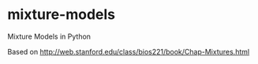 # mixture-models
Mixture Models in Python

Based on http://web.stanford.edu/class/bios221/book/Chap-Mixtures.html